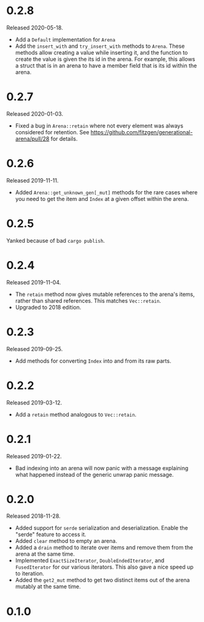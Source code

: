 # 0.2.8

Released 2020-05-18.

* Add a `Default` implementation for `Arena`
* Add the `insert_with` and `try_insert_with` methods to `Arena`. These methods
  allow creating a value while inserting it, and the function to create the
  value is given the its id in the arena. For example, this allows a struct that
  is in an arena to have a member field that is its id within the arena.

# 0.2.7

Released 2020-01-03.

* Fixed a bug in `Arena::retain` where not every element was always considered
  for retention. See https://github.com/fitzgen/generational-arena/pull/28 for
  details.

# 0.2.6

Released 2019-11-11.

* Added `Arena::get_unknown_gen[_mut]` methods for the rare cases where you need
  to get the item and `Index` at a given offset within the arena.

# 0.2.5

Yanked because of bad `cargo publish`.

# 0.2.4

Released 2019-11-04.

* The `retain` method now gives mutable references to the arena's items, rather
  than shared references. This matches `Vec::retain`.
* Upgraded to 2018 edition.

# 0.2.3

Released 2019-09-25.

* Add methods for converting `Index` into and from its raw parts.

# 0.2.2

Released 2019-03-12.

* Add a `retain` method analogous to `Vec::retain`.

# 0.2.1

Released 2019-01-22.

* Bad indexing into an arena will now panic with a message explaining what
  happened instead of the generic unwrap panic message.

# 0.2.0

Released 2018-11-28.

* Added support for `serde` serialization and deserialization. Enable the
  "serde" feature to access it.
* Added `clear` method to empty an arena.
* Added a `drain` method to iterate over items and remove them from the arena at
  the same time.
* Implemented `ExactSizeIterator`, `DoubleEndedIterator`, and `FusedIterator`
  for our various iterators. This also gave a nice speed up to iteration.
* Added the `get2_mut` method to get two distinct items out of the arena mutably
  at the same time.

# 0.1.0
